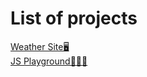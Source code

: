 # List of projects
[Weather Site🖥️](https://github.com/KobbAsa/WeatherSite) <br>
[JS Playground🧑🏿‍💻](https://github.com/thebaldehit/JSPlayground)
